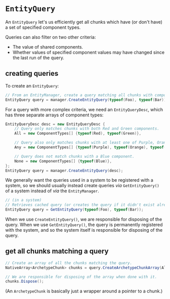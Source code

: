 # `EntityQuery`
<!-- 
> Topics to add
> * 
-->

An `EntityQuery` let's us efficiently get all chunks which have (or don't have) a set of specified component types.

Queries can also filter on two other criteria:

- The value of shared components.
- Whether values of specified component values may have changed since the last run of the query.

## **creating queries**

To create an `EntityQuery`:

```csharp
// From an EntityManager, create a query matching all chunks with components Foo and Bar.
EntityQuery query = manager.CreateEntityQuery(typeof(Foo), typeof(Bar));
```

For a query with more complex criteria, we need an `EntityQueryDesc`, which has three separate arrays of component types:

```csharp
EntityQueryDesc desc = new EntityQueryDesc {
    // Query only matches chunks with both Red and Green components.
    All = new ComponentTypes[] {typeof(Red), typeof(Green)},     

    // Query also only matches chunks with at least one of Purple, Orange, or Pink components.
    Any = new ComponentTypes[] {typeof(Purple), typeof(Orange), typeof(Pink)},

    // Query does not match chunks with a Blue component.
    None = new ComponentTypes[] {typeof(Blue)},
};
EntityQuery query = manager.CreateEntityQuery(desc);
```

We generally want the queries used in a system to be registered with a system, so we should usually instead create queries *via* `GetEntityQuery()` of a system instead of *via* the `EntityManager`.

```csharp
// (in a system)
// Retrieves cached query (or creates the query if it didn't exist already).
EntityQuery query = GetEntityQuery(typeof(Foo), typeof(Bar));
```

When we use `CreateEntityQuery()`, we are responsible for disposing of the query. When we use `GetEntityQuery()`, the query is permanently registered with the system, and so the system itself is responsible for disposing of the query.

## get all chunks matching a query

```csharp
// Create an array of all the chunks matching the query.
NativeArray<ArchetypeChunk> chunks = query.CreateArchetypeChunkArray(Allocator.Persistent);

// We are responsible for disposing of the array when done with it.
chunks.Dispose();
```

(An `ArchetypeChunk` is basically just a wrapper around a pointer to a chunk.)